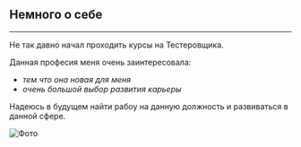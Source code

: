 ## **Немного о себе**
-----
Не так давно начал проходить курсы на Тестеровщика. 

Данная професия меня очень заинтересовала: 

- *тем что она новая для меня*
- *очень большой выбор развития карьеры*

Надеюсь в будущем найти рабоу на данную должность и развиваться в данной сфере. 

![Фото](https://damion.club/uploads/posts/2022-01/1643041585_21-damion-club-p-prikolnie-kotiki-22.jpg) 